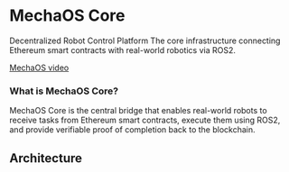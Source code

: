 # MechaOS Core

Decentralized Robot Control Platform
The core infrastructure connecting Ethereum smart contracts with real-world robotics via ROS2.

[MechaOS video](https://syntor.b-cdn.net/MecahOS%20Teaser%20(1).mp4)

### What is MechaOS Core?

MechaOS Core is the central bridge that enables real-world robots to receive tasks from Ethereum smart contracts, execute them using ROS2, and provide verifiable proof of completion back to the blockchain.

## Architecture
